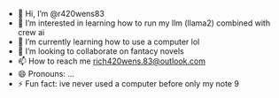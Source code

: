 - 👋 Hi, I’m @r420wens83
- 👀 I’m interested in learning how to run my llm (llama2) combined with crew ai 
- 🌱 I’m currently learning how to use a computer lol
- 💞️ I’m looking to collaborate on fantacy novels
- 📫 How to reach me rich420wens.83@outlook.com
- 😄 Pronouns: ...
- ⚡ Fun fact: ive never used a computer before only my note 9

<!---
r420wens83/r420wens83 is a ✨ special ✨ repository because its `README.md` (this file) appears on your GitHub profile.
You can click the Preview link to take a look at your changes.
--->
